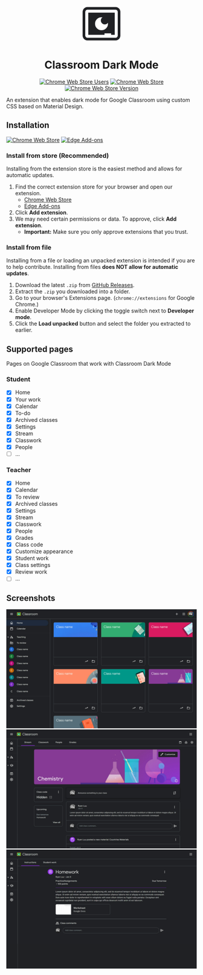 <p align="center">
  <img width="100" alt="Classroom Dark Mode Logo" src="assets/Logo.png" />
  <h1 align="center">Classroom Dark Mode</h1>
</p>

<div align="center">

[![Chrome Web Store Users](https://img.shields.io/chrome-web-store/users/aaaccioflcfjgpdjonmjcmjkkgonpjfc?label=downloads)](https://chromewebstore.google.com/detail/aaaccioflcfjgpdjonmjcmjkkgonpjfc)
[![Chrome Web Store](https://img.shields.io/chrome-web-store/stars/aaaccioflcfjgpdjonmjcmjkkgonpjfc)](https://chromewebstore.google.com/detail/aaaccioflcfjgpdjonmjcmjkkgonpjfc)
[![Chrome Web Store Version](https://img.shields.io/chrome-web-store/v/aaaccioflcfjgpdjonmjcmjkkgonpjfc?label=version)](https://chromewebstore.google.com/detail/aaaccioflcfjgpdjonmjcmjkkgonpjfc)

</div>

An extension that enables dark mode for Google Classroom using custom CSS based on Material Design.

## Installation

[![Chrome Web Store](https://img.shields.io/badge/download-chrome?logo=googlechrome&logoColor=white&label=Chrome%20Web%20Store)](https://chromewebstore.google.com/detail/aaaccioflcfjgpdjonmjcmjkkgonpjfc)
[![Edge Add-ons](https://img.shields.io/badge/download-edge?logo=microsoftedge&label=Edge%20Add-ons)](https://microsoftedge.microsoft.com/addons/detail/fhpldkanibjpfcecmiibplfmbhnabogo)

<!-- [![Firefox Add-ons](https://img.shields.io/badge/download-Firefox?logo=firefox&logoColor=white&label=Firefox%20add-ons)](https://addons.mozilla.org/en-US/firefox/addon/) -->
<!-- [![Opera Add-ons](https://img.shields.io/badge/download-opera?logo=opera&logoColor=white&label=Opera%20add-ons)](https://addons.opera.com/en/extensions/details/) -->

### Install from store (Recommended)

Installing from the extension store is the easiest method and allows for automatic updates.

1. Find the correct extension store for your browser and open our extension.
   - [Chrome Web Store](https://chromewebstore.google.com/detail/aaaccioflcfjgpdjonmjcmjkkgonpjfc)
   - [Edge Add-ons](https://microsoftedge.microsoft.com/addons/detail/fhpldkanibjpfcecmiibplfmbhnabogo)
     <!-- * [Opera Add-ons](https://addons.opera.com/en/extensions/details/) -->
     <!-- * [Firefox Add-ons](https://addons.mozilla.org/en-US/firefox/addon/) -->
2. Click **Add extension**.
3. We may need certain permissions or data. To approve, click **Add extension**.
   - **Important:** Make sure you only approve extensions that you trust.

### Install from file

Installing from a file or loading an unpacked extension is intended if you are to help contribute. Installing from files **does NOT allow for automatic updates**.

1. Download the latest `.zip` from [GitHub Releases](/releases).
2. Extract the `.zip` you downloaded into a folder.
3. Go to your browser's Extensions page. (`chrome://extensions` for Google Chrome.)
4. Enable Developer Mode by clicking the toggle switch next to **Developer mode**.
5. Click the **Load unpacked** button and select the folder you extracted to earlier.

## Supported pages

Pages on Google Classroom that work with Classroom Dark Mode

### Student

- [x] Home
- [x] Your work
- [x] Calendar
- [x] To-do
- [x] Archived classes
- [x] Settings
- [x] Stream
- [x] Classwork
- [x] People
- [ ] ...

### Teacher

- [x] Home
- [x] Calendar
- [x] To review
- [x] Archived classes
- [x] Settings
- [x] Stream
- [x] Classwork
- [x] People
- [x] Grades
- [x] Class code
- [x] Customize appearance
- [x] Student work
- [x] Class settings
- [x] Review work
- [ ] ...

## Screenshots

![Screenshot of Home page](assets/Home%20screenshot.png)
![Screenshot of Class page](assets/Class%20screenshot.png)
![Screenshot of Assignment page](assets/Assignment%20screenshot.png)
